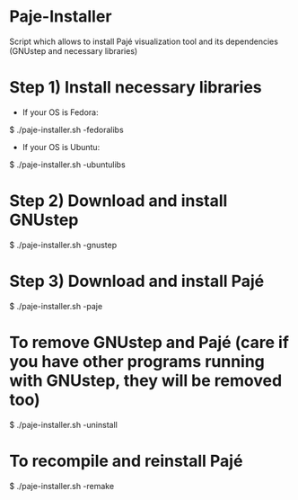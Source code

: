 Paje-Installer
==============

Script which allows to install Pajé visualization tool and its dependencies (GNUstep and necessary libraries)


Step 1) Install necessary libraries
===================================

- If your OS is Fedora:

$ ./paje-installer.sh -fedoralibs

- If your OS is Ubuntu:

$ ./paje-installer.sh -ubuntulibs

Step 2) Download and install GNUstep
====================================

$ ./paje-installer.sh -gnustep

Step 3) Download and install Pajé
=================================

$ ./paje-installer.sh -paje



To remove GNUstep and Pajé (care if you have other programs running with GNUstep, they will be removed too)
===========================================================================================================

$ ./paje-installer.sh -uninstall

To recompile and reinstall Pajé
===============================

$ ./paje-installer.sh -remake
